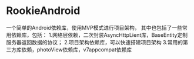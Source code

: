 # RookieAndroid
一个简单的Android依赖库，使用MVP模式进行项目架构，
其中也包括了一些常用依赖库，包括：
1.网络层依赖，二次封装AsyncHttpLient库，BaseEntity定制服务器返回数据的协议；
2.项目架构依赖库，可以快速搭建项目架构
3.常用的第三方库依赖，photoView依赖库，v7appcompat依赖库
